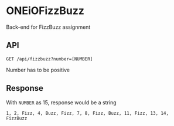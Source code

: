 # ONEiOFizzBuzz

Back-end for FizzBuzz assignment

## API

```http
GET /api/fizzbuzz?number=[NUMBER]
```
Number has to be positive

## Response

With `NUMBER` as 15, response would be a string 

```
1, 2, Fizz, 4, Buzz, Fizz, 7, 8, Fizz, Buzz, 11, Fizz, 13, 14, FizzBuzz 
```
